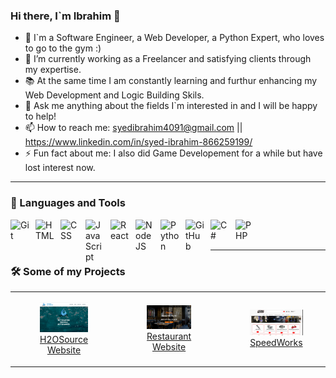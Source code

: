 ### Hi there, I`m Ibrahim 👋

<!--
**ibrahim77gh/ibrahim77gh** is a ✨ _special_ ✨ repository because its `README.md` (this file) appears on your GitHub profile.
- 👯 I’m looking to collaborate on ...
- 🤔 I’m looking for help with ...
Here are some ideas to get you started:
-->
- 🤵 I`m a Software Engineer, a Web Developer, a Python Expert, who loves to go to the gym :)
- 🌱 I’m currently working as a Freelancer and satisfying clients through my expertise.
- 📚 At the same time I am constantly learning and furthur enhancing my Web Development and Logic Building Skils.
- 💬 Ask me anything about the fields I`m interested in and I will be happy to help!
- 📫 How to reach me: syedibrahim4091@gmail.com || https://www.linkedin.com/in/syed-ibrahim-866259199/
- ⚡ Fun fact about me: I also did Game Developement for a while but have lost interest now.

---

### 🧰 Languages and Tools

<img align="left" alt="Git" width="30px" style="padding-right:10px;" src="https://cdn.jsdelivr.net/gh/devicons/devicon/icons/git/git-original.svg" />
<img align="left" alt="HTML" width="30px" style="padding-right:10px;" src="https://cdn.jsdelivr.net/gh/devicons/devicon/icons/html5/html5-plain.svg" />
<img align="left" alt="CSS" width="30px" style="padding-right:10px;" src="https://cdn.jsdelivr.net/gh/devicons/devicon/icons/css3/css3-plain.svg" />
<img align="left" alt="JavaScript" width="30px" style="padding-right:10px;" src="https://cdn.jsdelivr.net/gh/devicons/devicon/icons/javascript/javascript-plain.svg" />
<img align="left" alt="React" width="30px" style="padding-right:10px;" src="https://cdn.jsdelivr.net/gh/devicons/devicon/icons/react/react-original.svg" />
<img align="left" alt="NodeJS" width="30px" style="padding-right:10px;" src="https://cdn.jsdelivr.net/gh/devicons/devicon/icons/nodejs/nodejs-original.svg" />
<img align="left" alt="Python" width="30px" style="padding-right:10px;" src="https://cdn.jsdelivr.net/gh/devicons/devicon/icons/python/python-original.svg"  />
<img align="left" alt="GitHub" width="30px" style="padding-right:10px;" src="https://cdn.jsdelivr.net/gh/devicons/devicon/icons/github/github-original.svg" />
<img align="left" alt="C#" width="30px" style="padding-right:10px;" src="https://cdn.jsdelivr.net/gh/devicons/devicon/icons/csharp/csharp-original.svg" />
<img align="left" alt="PHP" width="30px" style="padding-right:10px;" src="https://cdn.jsdelivr.net/gh/devicons/devicon/icons/php/php-original.svg" />
<br />
<br />

---

### 🛠️ Some of my Projects

<table>
  <tr>
    <td align="center">
      <figure>
        <a href="https://ibrahim77gh.github.io/water_project/" target="_blank">
          <img width="300" src="/images/H2O.png" alt="H2O">
          <br />
          <figcaption>H2OSource Website </figcaption>
        </a>
      </figure>
    </td>
    <td align="center">
      <figure>
        <a href="https://ibrahim77gh.github.io/restaurant-frontend/" target="_blank">
          <img width="300" src="/images/restaurant.png" alt="Restaurant">
          <br />
          <figcaption>Restaurant Website </figcaption>
        </a>
      </figure>
    </td>
    <td align="center">
      <figure>
        <a href="https://speedwork.vercel.app/" target="_blank">
          <img width="300" src="/images/sppedworks.png" alt="speedworks">
          <br />
          <figcaption>SpeedWorks</figcaption>
        </a>
      </figure>
    </td>
  </tr>
</table>

